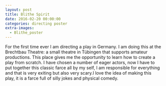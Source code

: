 ```yaml
---
layout: post
title: Blithe Spirit
date: 2016-02-20 00:00:00
categories: directing poster
extra-images:
  - Blithe_poster
---
```



For the first time ever I am directing a play in Germany. I am doing this at the
Brechtbau Theatre: a small theatre in Tübingen that supports amateur
productions. This place gives me the opportunity to learn how to create a play
from scratch. I have chosen a number of eager actors, now I have to put together
this classic farce all by my self, I am responsible for everything and that is
very exiting but also very scary.I love the idea of making this play, it is a
farce full of silly jokes and physical comedy.
